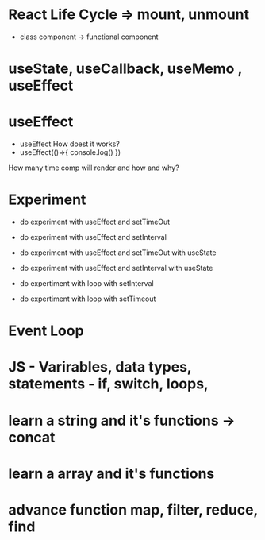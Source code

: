 # React Life Cycle =>  mount, unmount
- class component -> functional component

# useState, useCallback, useMemo , useEffect

# useEffect
- useEffect How doest it works?
- useEffect(()=>{
    console.log()
})

How many time comp will render and how and why?


# Experiment
- do experiment with useEffect and setTimeOut 
- do experiment with useEffect and setInterval
- do experiment with useEffect and setTimeOut with useState
- do experiment with useEffect and setInterval with useState

- do expertiment with loop with setInterval
- do expertiment with loop with setTimeout

# Event Loop

# JS - Varirables, data types, statements - if, switch, loops, 

# learn a string and it's functions -> concat

# learn a array and it's functions

# advance function map, filter, reduce, find
